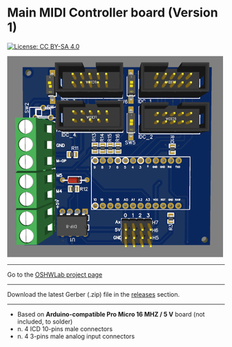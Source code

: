 # Main MIDI Controller board (Version 1)

[![License: CC BY-SA 4.0](https://img.shields.io/badge/License-CC%20BY--SA%204.0-lightgrey.svg)](https://creativecommons.org/licenses/by-sa/4.0/)

![alt text](https://github.com/Openpipes-org/Main_MIDI_Controller_PCB/blob/main/images/midi_controller_v1.png)

<hr>
Go to the <a href="https://oshwlab.com/bonninr/openpipes_main_controller">OSHWLab project page</a>

<hr>
Download the latest Gerber (.zip) file in the <a href="https://github.com/Openpipes-org/Main_MIDI_Controller_PCB/releases/latest">releases</a> section.
<hr>

* Based on **Arduino-compatible Pro Micro 16 MHZ / 5 V** board (not included, to solder)
* n. 4 ICD 10-pins male connectors
* n. 4 3-pins male analog input connectors

